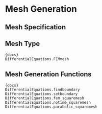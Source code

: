 # Mesh Generation

## Mesh Specification

## Mesh Type

```
{docs}
DifferentialEquations.FEMmesh
```

## Mesh Generation Functions

```
{docs}
DifferentialEquations.findboundary
DifferentialEquations.setboundary
DifferentialEquations.fem_squaremesh
DifferentialEquations.notime_squaremesh
DifferentialEquations.parabolic_squaremesh
```
